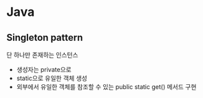 # Java

## Singleton pattern

단 하나만 존재하는 인스턴스

- 생성자는 private으로
- static으로 유일한 객체 생성
- 외부에서 유일한 객체를 참조할 수 있는 public static get() 메서드 구현
